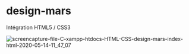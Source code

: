 # design-mars
Intégration HTML5 / CSS3

![screencapture-file-C-xampp-htdocs-HTML-CSS-design-mars-index-html-2020-05-14-11_47_07](https://user-images.githubusercontent.com/41836377/81919978-d0fdf400-95d8-11ea-9ecc-e063d5473d8d.png)
